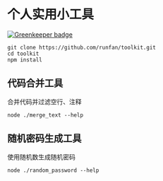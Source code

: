 # 个人实用小工具

[![Greenkeeper badge](https://badges.greenkeeper.io/runfan/toolkit.svg)](https://greenkeeper.io/)

```shell
git clone https://github.com/runfan/toolkit.git
cd toolkit
npm install
```
## 代码合并工具
合并代码并过滤空行、注释
```shell
node ./merge_text --help
```

## 随机密码生成工具
使用随机数生成随机密码
```shell
node ./random_password --help
```